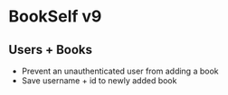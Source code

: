 # BookSelf v9

## Users + Books
* Prevent an unauthenticated user from adding a book
* Save username + id to newly added book
